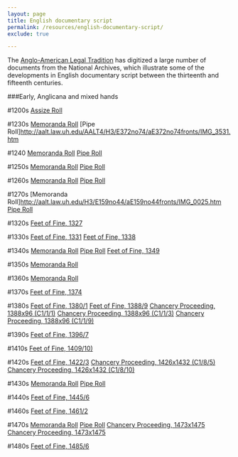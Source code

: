 ```yaml
---
layout: page
title: English documentary script
permalink: /resources/english-documentary-script/
exclude: true

---
```


The [Anglo-American Legal Tradition](http://aalt.law.uh.edu/) has digitized a large number of documents from the National Archives, which illustrate some of the developments in English documentary script between the thirteenth and fifteenth centuries.

###Early, Anglicana and mixed hands

#1200s
[Assize Roll](http://aalt.law.uh.edu/AALT4/JUST1/JUST1no1/aJUST1no1fronts/IMG_5094.htm)

#1230s
[Memoranda Roll](http://aalt.law.uh.edu/H3/E159no10/aE159no10fronts/IMG_0112.htm)
[Pipe Roll]http://aalt.law.uh.edu/AALT4/H3/E372no74/aE372no74fronts/IMG_3531.htm

#1240
[Memoranda Roll](http://aalt.law.uh.edu/H3/E159no18/aE159no18fronts/IMG_0025.htm)
[Pipe Roll](http://aalt.law.uh.edu/AALT4/H3/E372no85/aE372no85fronts/IMG_1061.htm)

#1250s
[Memoranda Roll](http://aalt.law.uh.edu/H3/E159no25/aE159no25fronts/IMG_0028.htm)
[Pipe Roll](http://aalt.law.uh.edu/AALT4/H3/E372no94/aE372no94fronts/IMG_6006.htm)

#1260s
[Memoranda Roll](http://aalt.law.uh.edu/H3/E159no33/aE159no33fronts/IMG_0006.htm)
[Pipe Roll](http://aalt.law.uh.edu/AALT4/H3/E372no104/aE372no104fronts/IMG_1876.htm)

#1270s
[Memoranda Roll]http://aalt.law.uh.edu/H3/E159no44/aE159no44fronts/IMG_0025.htm
[Pipe Roll](http://aalt.law.uh.edu/AALT4/H3/E372no114/aE372no114fronts/IMG_0757.htm)

#1320s
[Feet of Fine, 1327](http://aalt.law.uh.edu/AALT7/CP25(1)/CP25_1_60_118-126/IMG_0005.htm)

#1330s
[Feet of Fine, 1331](http://aalt.law.uh.edu/AALT7/CP25(1)/CP25_1_63_163-171/IMG_0175.htm)
[Feet of Fine, 1338](http://aalt.law.uh.edu/AALT7/CP25(1)/CP25_1_64_172-185/IMG_0270.htm)

#1340s
[Memoranda Roll](http://aalt.law.uh.edu/AALT2/E3/E159no116/aE159no116fronts/IMG_0124.htm)
[Pipe Roll](http://aalt.law.uh.edu/AALT4/E3/E372no185/aE372no185fronts/IMG_4790.htm)
[Feet of Fine, 1349](http://aalt.law.uh.edu/AALT7/CP25(1)/CP25_1_66_199-212/IMG_0003.htm)

#1350s
[Memoranda Roll](http://aalt.law.uh.edu/E3/E159no126/aE159no126fronts/IMG_2735.htm)

#1360s
[Memoranda Roll](http://aalt.law.uh.edu/E3/E159no136/cE159no136dorses/IMG_0423.htm)

#1370s
[Feet of Fine, 1374](http://aalt.law.uh.edu/AALT7/CP25(1)/CP25_1_68_228-236/IMG_0171.htm)

#1380s
[Feet of Fine, 1380/1](http://aalt.law.uh.edu/AALT7/CP25(1)/CP25_1_68_237-240/IMG_0110.htm)
[Feet of Fine, 1388/9](http://aalt.law.uh.edu/AALT7/CP25(1)/CP25_1_69_241-253/IMG_0198.htm)
[Chancery Proceeding, 1388x96 (C1/1/1)](http://aalt.law.uh.edu/AALT4/ChP/C1no1/IMG_0002.htm)
[Chancery Proceeding, 1388x96 (C1/1/3)](http://aalt.law.uh.edu/AALT4/ChP/C1no1/IMG_0005.htm)
[Chancery Proceeding, 1388x96 (C1/1/9)](http://aalt.law.uh.edu/AALT4/ChP/C1no1/IMG_0012.htm)


#1390s
[Feet of Fine, 1396/7](http://aalt.law.uh.edu/AALT7/CP25(1)/CP25_1_70_254-255/IMG_0006.htm)

#1410s
[Feet of Fine, 1409/10)](http://aalt.law.uh.edu/AALT7/CP25(1)/CP25_1_70_256-265/IMG_0298.htm)

#1420s
[Feet of Fine, 1422/3](http://aalt.law.uh.edu/AALT7/CP25(1)/CP25_1_71_270-279/IMG_0058.htm)
[Chancery Proceeding, 1426x1432 (C1/8/5)](http://aalt.law.uh.edu/AALT4/ChP/C1no8/IMG_0007.htm)
[Chancery Proceeding, 1426x1432 (C1/8/10)](http://aalt.law.uh.edu/AALT4/ChP/C1no8/IMG_0012.htm)

#1430s
[Memoranda Roll](http://aalt.law.uh.edu/H6/E159no205/aE159no205fronts/IMG_0145.htm)
[Pipe Roll](http://aalt.law.uh.edu/AALT5/H6/E372no275/aE372no275fronts/IMG_0023.htm)

#1440s
[Feet of Fine, 1445/6](http://aalt.law.uh.edu/AALT7/CP25(1)/CP25_1_72_280-284/IMG_0003.htm)

#1460s
[Feet of Fine, 1461/2](http://aalt.law.uh.edu/AALT7/CP25(1)/CP25_1_72_285-290/IMG_0142.htm)

#1470s
[Memoranda Roll](http://aalt.law.uh.edu/AALT2/E4/E159no246/aE159no246fronts/IMG_0135.htm)
[Pipe Roll](http://aalt.law.uh.edu/AALT5/E4/E372no315/aE372no315fronts/IMG_0041.htm)
[Chancery Proceeding, 1473x1475](  http://aalt.law.uh.edu/AALT4/ChP/C1no48/C1no48%20nos%201-300/IMG_0004.htm)
[Chancery Proceeding, 1473x1475](http://aalt.law.uh.edu/AALT4/ChP/C1no48/C1no48%20nos%201-300/IMG_0006.htm)

#1480s
[Feet of Fine, 1485/6](http://aalt.law.uh.edu/AALT7/CP25(1)/CP25_1_72_292-296/IMG_0344.htm)